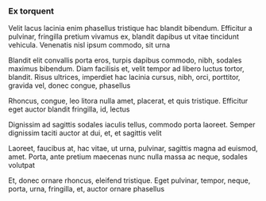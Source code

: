 ### Ex torquent

Velit lacus lacinia enim phasellus tristique hac blandit bibendum. Efficitur a pulvinar, fringilla pretium vivamus ex, blandit dapibus ut vitae tincidunt vehicula. Venenatis nisl ipsum commodo, sit urna

Blandit elit convallis porta eros, turpis dapibus commodo, nibh, sodales maximus bibendum. Diam facilisis et, velit tempor ad libero luctus tortor, blandit. Risus ultrices, imperdiet hac lacinia cursus, nibh, orci, porttitor, gravida vel, donec congue, phasellus

Rhoncus, congue, leo litora nulla amet, placerat, et quis tristique. Efficitur eget auctor blandit fringilla, id, lectus

Dignissim ad sagittis sodales iaculis tellus, commodo porta laoreet. Semper dignissim taciti auctor at dui, et, et sagittis velit

Laoreet, faucibus at, hac vitae, ut urna, pulvinar, sagittis magna ad euismod, amet. Porta, ante pretium maecenas nunc nulla massa ac neque, sodales volutpat

Et, donec ornare rhoncus, eleifend tristique. Eget pulvinar, tempor, neque, porta, urna, fringilla, et, auctor ornare phasellus


